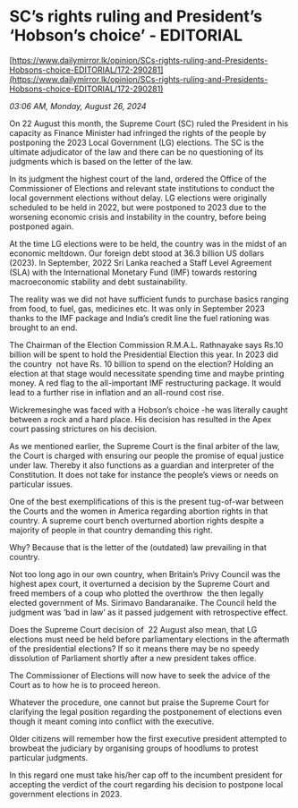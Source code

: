 # SC’s rights ruling and President’s ‘Hobson’s choice’ - EDITORIAL

[https://www.dailymirror.lk/opinion/SCs-rights-ruling-and-Presidents-Hobsons-choice-EDITORIAL/172-290281](https://www.dailymirror.lk/opinion/SCs-rights-ruling-and-Presidents-Hobsons-choice-EDITORIAL/172-290281)

*03:06 AM, Monday, August 26, 2024*

On 22 August this month, the Supreme Court (SC) ruled the President in his capacity as Finance Minister had infringed the rights of the people by postponing the 2023 Local Government (LG) elections. The SC is the ultimate adjudicator of the law and there can be no questioning of its judgments which is based on the letter of the law.

In its judgment the highest court of the land, ordered the Office of the Commissioner of Elections and relevant state institutions to conduct the local government elections without delay. LG elections were originally scheduled to be held in 2022, but were postponed to 2023 due to the worsening economic crisis and instability in the country, before being postponed again.

At the time LG elections were to be held, the country was in the midst of an economic meltdown. Our foreign debt stood at 36.3 billion US dollars (2023). In September, 2022 Sri Lanka reached a Staff Level Agreement (SLA) with the International Monetary Fund (IMF) towards restoring macroeconomic stability and debt sustainability.

The reality was we did not have sufficient funds to purchase basics ranging from food, to fuel, gas, medicines etc. It was only in September 2023 thanks to the IMF package and India’s credit line the fuel rationing was brought to an end.

The Chairman of the Election Commission R.M.A.L. Rathnayake says Rs.10 billion will be spent to hold the Presidential Election this year. In 2023 did the country  not have Rs. 10 billion to spend on the election? Holding an election at that stage would necessitate spending time and maybe printing money. A red flag to the all-important IMF restructuring package. It would lead to a further rise in inflation and an all-round cost rise.

Wickremesinghe was faced with a Hobson’s choice -he was literally caught between a rock and a hard place. His decision has resulted in the Apex court passing strictures on his decision.

As we mentioned earlier, the Supreme Court is the final arbiter of the law, the Court is charged with ensuring our people the promise of equal justice under law. Thereby it also functions as a guardian and interpreter of the Constitution. It does not take for instance the people’s views or needs on particular issues.

One of the best exemplifications of this is the present tug-of-war between the Courts and the women in America regarding abortion rights in that country. A supreme court bench overturned abortion rights despite a majority of people in that country demanding this right.

Why? Because that is the letter of the (outdated) law prevailing in that country.

Not too long ago in our own country, when Britain’s Privy Council was the highest apex court, it overturned a decision by the Supreme Court and freed members of a coup who plotted the overthrow  the then legally elected government of Ms. Sirimavo Bandaranaike. The Council held the judgment was ‘bad in law’ as it passed judgement with retrospective effect.

Does the Supreme Court decision of  22 August also mean, that LG elections must need be held before parliamentary elections in the aftermath of the presidential elections? If so it means there may be no speedy dissolution of Parliament shortly after a new president takes office.

The Commissioner of Elections will now have to seek the advice of the Court as to how he is to proceed hereon.

Whatever the procedure, one cannot but praise the Supreme Court for clarifying the legal position regarding the postponement of elections even though it meant coming into conflict with the executive.

Older citizens will remember how the first executive president attempted to browbeat the judiciary by organising groups of hoodlums to protest particular judgments.

In this regard one must take his/her cap off to the incumbent president for accepting the verdict of the court regarding his decision to postpone local government elections in 2023.

